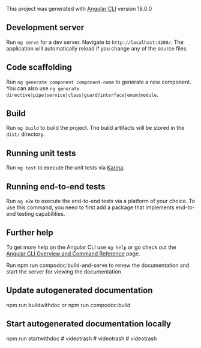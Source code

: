 This project was generated with [Angular CLI](https://github.com/angular/angular-cli) version 18.0.0

## Development server

Run `ng serve` for a dev server. Navigate to `http://localhost:4200/`. The application will automatically reload if you change any of the source files.

## Code scaffolding

Run `ng generate component component-name` to generate a new component. You can also use `ng generate directive|pipe|service|class|guard|interface|enum|module`.

## Build

Run `ng build` to build the project. The build artifacts will be stored in the `dist/` directory.

## Running unit tests

Run `ng test` to execute the unit tests via [Karma](https://karma-runner.github.io).

## Running end-to-end tests

Run `ng e2e` to execute the end-to-end tests via a platform of your choice. To use this command, you need to first add a package that implements end-to-end testing capabilities.

## Further help

To get more help on the Angular CLI use `ng help` or go check out the [Angular CLI Overview and Command Reference](https://angular.io/cli) page.

Run npm run compodoc:build-and-serve to renew the documentation and start the server for viewing the documentation

## Update autogenerated documentation

npm run buildwithdoc or npm run compodoc:build

## Start autogenerated documentation locally

npm run startwithdoc
#   v i d e o t r a s h  
 #   v i d e o t r a s h  
 #   v i d e o t r a s h  
 